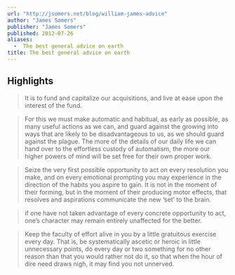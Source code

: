 ```yaml
---
url: "http://jsomers.net/blog/william-james-advice"
author: "James Somers"
publisher: "James Somers"
published: 2012-07-26
aliases:
  -  The best general advice on earth
title: The best general advice on earth
---
```


## Highlights
> It is to fund and capitalize our acquisitions, and live at ease upon the interest of the fund.

> For this we must make automatic and habitual, as early as possible, as many useful actions as we can, and guard against the growing into ways that are likely to be disadvantageous to us, as we should guard against the plague. The more of the details of our daily life we can hand over to the effortless custody of automatism, the more our higher powers of mind will be set free for their own proper work.

> Seize the very first possible opportunity to act on every resolution you make, and on every emotional prompting you may experience in the direction of the habits you aspire to gain. It is not in the moment of their forming, but in the moment of their producing motor effects, that resolves and aspirations communicate the new ‘set’ to the brain.

> if one have not taken advantage of every concrete opportunity to act, one’s character may remain entirely unaffected for the better.

> Keep the faculty of effort alive in you by a little gratuitous exercise every day. That is, be systematically ascetic or heroic in little unnecessary points, do every day or two something for no other reason than that you would rather not do it, so that when the hour of dire need draws nigh, it may find you not unnerved.

